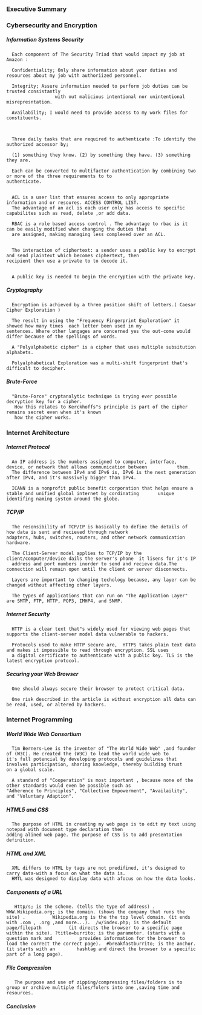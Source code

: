 ### Executive Summary 



### Cybersecurity and Encryption

##### Information Systems Security


      Each component of The Security Triad that would impact my job at Amazon :
      
      Confidentiality; Only share information about your duties and resources about my job with authoriized personnel.
      
      Integrity; Assure information needed to perform job duties can be trusted consistantly 
                      with out malicious intentional nor unintentional misrepresntation.
                      
      Availability; I would need to provide access to my work files for constituents.
      
      
        
      Three daily tasks that are required to authenticate :To identify the authorized accessor by; 
      
      (1) something they know. (2) by something they have. (3) something they are.
      
      Each can be converted to multifactor authentication by combining two or more of the three requirements to to                             authenticate.
      
      
      ACL is a user list that ensures access to only appropriate information and or resoures. ACCESS CONTROL LIST.
      The advantage of an acl is each user only has access to specific capabilites such as read, delete ,or add data.
      
      RBAC is a role based access control . The advantage to rbac is it can be easily modified when changing the duties that 
      are assigned, making managing less complexed over an ACL.
      
      
      The interaction of ciphertext: a sender uses a public key to encrypt and send plaintext which becomes ciphertext, then                   recipient then use a private to to decode it.
      
      
      A public key is needed to begin the encryption with the private key.
                                            
      
     
##### Cryptography

      
      Encryption is achieved by a three position shift of letters.( Caesar Cipher Exploration ) 
      
      The result in using the "Frequency Fingerprint Exploration" it showed how many times  each letter been used in my                       sentences. Where other langages are concerned yes the out-come would differ because of the spellings of words.
      
      A "Polyalphabetic cipher" is a cipher that uses multiple subsitution alphabets.
      
      Polyalphabetical Exploration was a multi-shift fingerprint that's difficult to decipher.
      


##### Brute-Force


      "Brute-Force" cryptanalytic technique is trying ever possible decryption key for a cipher.
       How this relates to Kerckhoffs"s principle is part of the cipher remains secret even when it's known
       how the cipher works.
       
       

### Internet Architecture


##### Internet Protocol


      An IP address is the numbers assigned to computer, interface, device, or network that allows communication between           them.
      The difference between IPv4 and IPv6 is, IPv6 is the next generation after IPv4, and it's massively bigger than IPv4.
      
      ICANN is a nonprofit public benefit corporation that helps ensure a stable and unified global internet by cordinating       unique       identifing naming system around the globe.
      


##### TCP/IP


      The resonsibility of TCP/IP is basically to define the details of how data is sent and recieved through network                         adapters, hubs, switches, routers, and other network communication hardware.
      
      The Client-Server model applies to TCP/IP by the client/computer/device dails the server's phone  it lisens for it's IP         
      address and port numbers inorder to send and recieve data.The connection will remain open until the client or server disconnects.
      
      Layers are important to changing techology because, any layer can be changed without affecting other layers.
      
      The types of applications that can run on "The Application Layer" are SMTP, FTP, HTTP, POP3, IMHP4, and SNMP.
      
      
      
##### Internet Security


      HTTP is a clear text that"s widely used for viewing web pages that supports the client-server model data vulnerable to hackers.
       
      Protocols used to make HTTP secure are,  HTTPS takes plain text data and makes it impossible to read through encryption. SSL uses 
      a digital certificate to authenticate with a public key. TLS is the latest encryption protocol.
       


##### Securing your Web Browser


      One should always secure their browser to protect critical data.
      
      One risk described in the article is without encryption all data can be read, used, or altered by hackers.
      
      
      
### Internet Programming


##### World Wide Web Consortium 


      Tim Berners-Lee is the inventer of "The World Wide Web" ,and founder of (W3C). He created the (W3C) to lead the world wide web to       it's full potencial by developing protocols and guidelines that involves participation, sharing knowledge, thereby building trust       on a global scale.
    
      A standard of "Cooperation" is most important , because none of the other standards would even be possible such as                       "Adherence to Principles", "Collective Empowerment", "Availaility", and "Voluntary Adaption".
    


##### HTML5 and CSS


      The purpose of HTML in creating my web page is to edit my text using notepad with document type declaration then                         adding alined web page. The purpose of CSS is to add presentation definition.
      
      
      
##### HTML and XML


      XML differs to HTML by tags are not predifined, it's designed to carry data-with a focus on what the data is.
      HMTL was designed to display data with afocus on how the data looks.
      
      
      
##### Components of a URL


       Http/s; is the scheme. (tells the type of address) . WWW.Wikipedia.org; is the domain. (shows the company that runs the site) .          Wikipedia.org is the the top level domain. (it ends with .com , .org ,and more...).  /w/index.php; is the default page/filepath          (it directs the browser to a specific page within the site). ?title=burrito; is the parameter. (starts with a question mark and          provides information for the browser to load the correct the correct page).  #breakfastburrito; is the anchor. (it starts with an        hashtag and direct the browser to a specific part of a long page).  
       
##### File Compression


       The purpose and use of zipping/compressing files/folders is to group or archive multiple files/folers into one ,saving time and          resources.
       
       
##### Conclusion

